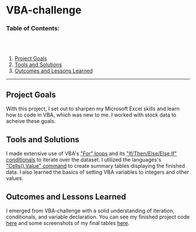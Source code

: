 # VBA-challenge
### Table of Contents:
<br>
<br>

 1. [Project Goals](#project-goals)
 2. [Tools and Solutions](#tools-and-solutions)
 3. [Outcomes and Lessons Learned](#my-results)

<hr>

## Project Goals
With this project, I set out to sharpen my Microsoft Excel skills and learn how to code in VBA, which was new to me. I worked with stock data to acheive these goals.

## Tools and Solutions
I made extensive use of VBA's <a href="https://www.excel-easy.com/vba/loop.html">"For" loops</a> and its <a href="https://www.techonthenet.com/excel/formulas/if_then.php">"If/Then/Else/Else If" conditionals</a> to iterate over the dataset. I utilized the languages's <a href="https://www.automateexcel.com/vba/cell-value-get-set/">"Cells().Value" command</a> to create summary tables displaying the finished data. I also learned the basics of setting VBA variables to integers and other values.

## Outcomes and Lessons Learned
I emerged from VBA-challenge with a solid understanding of iteration, conditionals, and variable declaration. You can see my finished project code <a href="https://github.com/sonder74/VBA-challenge/blob/master/StockTool.vbs">here</a> and some screenshots of my final tables <a href="https://github.com/sonder74/VBA-challenge/tree/master/Screenshots">here</a>.